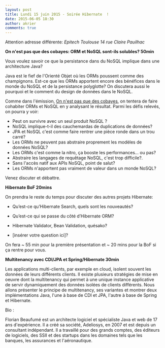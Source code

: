 ```yaml
---
layout: post
title: Lundi 15 juin 2015 - Soirée Hibernate  !
date: 2015-06-05 18:30
author: akrier
comments: true
---
```


Attention adresse différente: *Epitech Toulouse 14 rue Claire Pauilhac*

**On n'est pas que des cobayes: ORM et NoSQL sont-ils solubles? 50min**

Vous voulez savoir ce que la persistance dans du NoSQL implique dans une architecture Java?

Java est le fief de l'Orienté Objet où les ORMs poussent comme des champignons. Est-ce que les ORMs apportent encore des bénéfices dans le monde du NoSQL et de la persistance polyglotte? On discutera aussi le pourquoi et le comment du design de données dans le NoSQL.

Comme dans l'émission, [On n'est pas que des cobayes](http://www.france5.fr/emissions/on-n-est-pas-que-des-cobayes), on tentera de faire cohabiter ORMs et NoSQL en y analysant le résultat.
Parmi les défis relevés, on pourra y voir:

* Peut on survivre avec un seul produit NoSQL ?
* NoSQL implique-t-il des cauchemardas de duplications de données?
* JPA et NoSQL c'est comme faire rentrer une pièce ronde dans un trou carré?
* Les ORMs ne peuvent pas abstraire proprement les modèles de données NoSQL?
* Les ORMs c'est comme la nitro, ça booste les performances... ou pas?
* Abstraire les langages de requêtage NoSQL, c'est trop difficile?.
* Sans l'accès natif aux APIs NoSQL, point de salut?
* Les ORMs n'apportent pas vraiment de valeur dans un monde NoSQL?

Venez discuter et débattre.

**Hibernate BoF 20mins**

On prendra le reste du temps pour discuter des autres projets Hibernate:

* Qu’est-ce qu’Hibernate Search, quels sont les nouveautés?

* Qu’est-ce qui se passe du côté d’Hibernate ORM?

* Hibernate Validator, Bean Validation, quésako?

* [insérer votre question ici]?

On fera ~ 55 min pour la première présentation et ~ 20 mins pour la BoF si ça rentre pour vous.

**Multitenancy avec CDI/JPA et Spring/Hibernate 30min**

Les applications multi-clients, par exemple en cloud, isolent souvent les données de leurs différents clients. Il existe plusieurs stratégies de mise en oeuvre dont la multitenancy qui permet à une unique instance applicative de servir dynamiquement des données isolées de clients différents. Nous allons présenter le principe de multitenancy, ses variantes et montrer deux implémentations Java, l'une à base de CDI et JPA, l'autre à base de Spring et Hibernate.

Bio :

Florian Beaufumé est un architecte logiciel et spécialiste Java et web de 17 ans d'expérience. Il a créé sa société, Adeliosys, en 2007 et est depuis un consultant indépendant. Il a travaillé pour des grands comptes, des éditeurs de logiciels, des SSII et des startups dans les domaines tels que les banques, les assurances et l'aéronautique.

